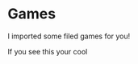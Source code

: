 # Games
I imported some filed games for you!




































































































































If you see this your cool
